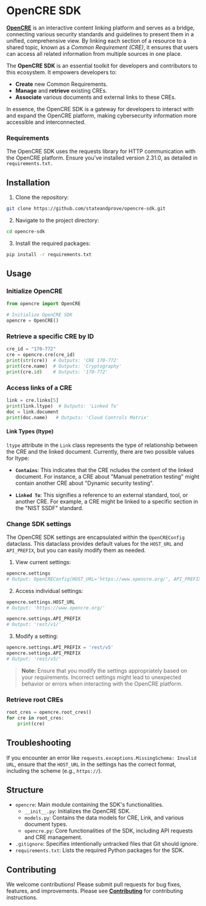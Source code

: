 # OpenCRE SDK

[**OpenCRE**](https://github.com/OWASP/OpenCRE) is an interactive content linking platform and serves as a bridge, connecting various security standards and guidelines to present them in a unified, comprehensive view. By linking each section of a resource to a shared topic, known as a *Common Requirement (CRE)*, it ensures that users can access all related information from multiple sources in one place. 

The **OpenCRE SDK** is an essential toolkit for developers and contributors to this ecosystem. It empowers developers to:

- **Create** new Common Requirements.
- **Manage** and **retrieve** existing CREs.
- **Associate** various documents and external links to these CREs.

In essence, the OpenCRE SDK is a gateway for developers to interact with and expand the OpenCRE platform, making cybersecurity information more accessible and interconnected.

### Requirements

The OpenCRE SDK uses the requests library for HTTP communication with the OpenCRE platform. Ensure you've installed version 2.31.0, as detailed in `requirements.txt.`

## Installation

1. Clone the repository:

```bash
git clone https://github.com/stateandprove/opencre-sdk.git
```

2. Navigate to the project directory:

```bash
cd opencre-sdk
```

3. Install the required packages:

```bash
pip install -r requirements.txt
```

## Usage

### Initialize OpenCRE

```python
from opencre import OpenCRE

# Initialize OpenCRE SDK
opencre = OpenCRE()
```

### Retrieve a specific CRE by ID

```python
cre_id = "170-772"
cre = opencre.cre(cre_id)
print(str(cre))  # Outputs: 'CRE 170-772'
print(cre.name)  # Outputs: 'Cryptography'
print(cre.id)    # Outputs: '170-772'
```

### Access links of a CRE

```python
link = cre.links[5]
print(link.ltype)  # Outputs: 'Linked To'
doc = link.document
print(doc.name)   # Outputs: 'Cloud Controls Matrix'
```
#### Link Types (ltype)

`ltype` attribute in the `Link` class represents the type of relationship between the CRE and the linked document. Currently, there are two possible values for ltype:

- **`Contains`**: This indicates that the CRE ncludes the content of the linked document. For instance, a CRE about "Manual penetration testing" might contain another CRE about "Dynamic security testing".

- **`Linked To`**: This signifies a reference to an external standard, tool, or another CRE. For example, a CRE might be linked to a specific section in the "NIST SSDF" standard.

### Change SDK settings

The OpenCRE SDK settings are encapsulated within the `OpenCREConfig` dataclass. This dataclass provides default values for the `HOST_URL` and `API_PREFIX`, but you can easily modify them as needed.

1. View current settings:

```python
opencre.settings
# Output: OpenCREConfig(HOST_URL='https://www.opencre.org/', API_PREFIX='rest/v1/')
```

2. Access individual settings:

```python
opencre.settings.HOST_URL
# Output: 'https://www.opencre.org/'

opencre.settings.API_PREFIX
# Output: 'rest/v1/'
```

3. Modify a setting:

```python
opencre.settings.API_PREFIX = 'rest/v5'
opencre.settings.API_PREFIX
# Output: 'rest/v5/'
```

> **Note:**
Ensure that you modify the settings appropriately based on your requirements. Incorrect settings might lead to unexpected behavior or errors when interacting with the OpenCRE platform.

### Retrieve root CREs

```python
root_cres = opencre.root_cres()
for cre in root_cres:
    print(cre)
```

## Troubleshooting

If you encounter an error like `requests.exceptions.MissingSchema: Invalid URL`, ensure that the `HOST_URL` in the settings has the correct format, including the scheme (e.g., `https://`).

## Structure

- `opencre`: Main module containing the SDK's functionalities.
  - `__init__.py`: Initializes the OpenCRE SDK.
  - `models.py`: Contains the data models for CRE, Link, and various document types.
  - `opencre.py`: Core functionalities of the SDK, including API requests and CRE management.
- `.gitignore`: Specifies intentionally untracked files that Git should ignore.
- `requirements.txt`: Lists the required Python packages for the SDK.

## Contributing

We welcome contributions! Please submit pull requests for bug fixes, features, and improvements. Please see [**Contributing**](https://github.com/OWASP/OpenCRE/blob/main/CONTRIBUTING.md) for contributing instructions.
